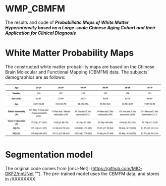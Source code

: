 # WMP_CBMFM
The results and code of ***Probabilistic Maps of White Matter Hyperintensity based on a Large-scale Chinese Aging Cohort and their Application for Clinical Diagnosis***

# White Matter Probability Maps
The constructed white matter probability maps are based on the Chinese Brain Molecular and Functional Mapping (CBMFM) data. The subjects' demographics are as follows:

![image](https://github.com/Ada-Cai/WMP_CBMFM/blob/main/Img/demographics.png)



# Segmentation model
The original code comes from [nnU-Net]: (https://github.com/MIC-DKFZ/nnUNet ""). The pre-trained model uses the CBMFM data, and stores in /XXXXXXXX.

